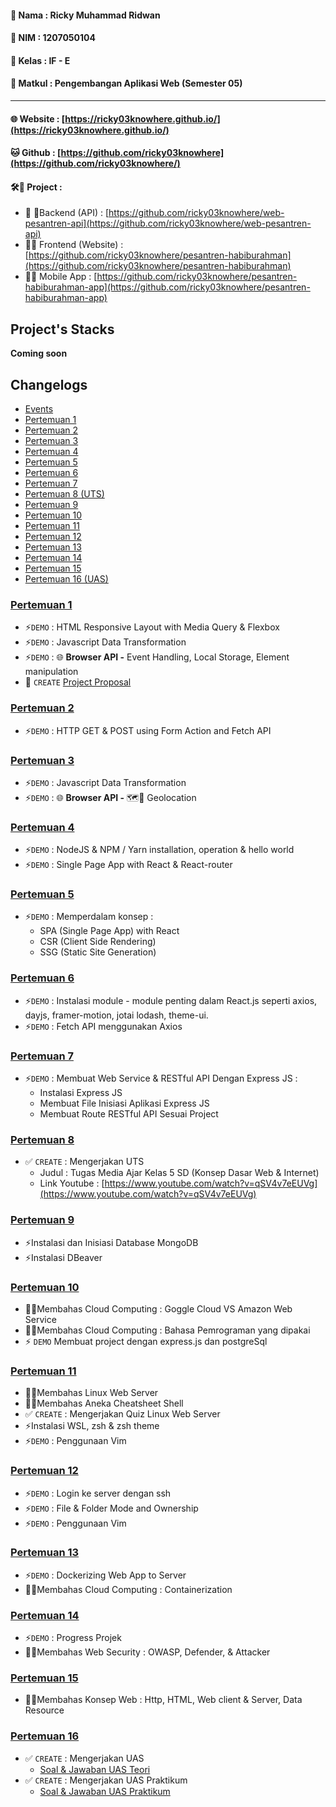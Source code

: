#### 📌 Nama   : Ricky Muhammad Ridwan
#### 📌 NIM	   : 1207050104
#### 📌 Kelas	 : IF - E
#### 📌 Matkul : Pengembangan Aplikasi Web (Semester 05)
-------------------------------------------

#### 🌐 Website : [https://ricky03knowhere.github.io/](https://ricky03knowhere.github.io/)
#### 🐱 Github  : [https://github.com/ricky03knowhere](https://github.com/ricky03knowhere/)
#### 🛠️🚀 Project : 
  - 💾 🔑Backend (API) : [https://github.com/ricky03knowhere/web-pesantren-api](https://github.com/ricky03knowhere/web-pesantren-api)
  - 🌈✨ Frontend (Website) : [https://github.com/ricky03knowhere/pesantren-habiburahman](https://github.com/ricky03knowhere/pesantren-habiburahman)
- 📱📶 Mobile App : [https://github.com/ricky03knowhere/pesantren-habiburahman-app](https://github.com/ricky03knowhere/pesantren-habiburahman-app)


## Project's Stacks
**Coming soon**
## Changelogs
- [Events](https://github.com/ricky03knowhere/IF215007/tree/main/events)
- [Pertemuan 1](#pertemuan-1)
- [Pertemuan 2](#pertemuan-2)
- [Pertemuan 3](#pertemuan-3)
- [Pertemuan 4](#pertemuan-4)
- [Pertemuan 5](#pertemuan-5)
- [Pertemuan 6](#pertemuan-6)
- [Pertemuan 7](#pertemuan-7)
- [Pertemuan 8 (UTS)](#pertemuan-8)
- [Pertemuan 9](#pertemuan-9)
- [Pertemuan 10](#pertemuan-10)
- [Pertemuan 11](#pertemuan-11)
- [Pertemuan 12](#pertemuan-12)
- [Pertemuan 13](#pertemuan-13)
- [Pertemuan 14](#pertemuan-14)
- [Pertemuan 15](#pertemuan-15)
- [Pertemuan 16 (UAS)](#pertemuan-16)

### [Pertemuan 1](pertemuan_1)
- ⚡`DEMO` : HTML Responsive Layout with Media Query & Flexbox
- ⚡`DEMO` : Javascript Data Transformation
- ⚡`DEMO` : 🌐 **Browser API -** Event Handling, Local Storage, Element manipulation
- 🚀 `CREATE` [Project Proposal](project_proposal)

### [Pertemuan 2](pertemuan_2)
- ⚡`DEMO` : HTTP GET & POST using Form Action and Fetch API

### [Pertemuan 3](pertemuan_3)
- ⚡`DEMO` : Javascript Data Transformation
- ⚡`DEMO` : 🌐 **Browser API -**  🗺️📌 Geolocation

### [Pertemuan 4](pertemuan_4)
- ⚡`DEMO` : NodeJS & NPM / Yarn installation, operation & hello world
- ⚡`DEMO` : Single Page App with React & React-router

### [Pertemuan 5](pertemuan_5)
- ⚡`DEMO` : Memperdalam konsep : 
  - SPA (Single Page App) with React
  - CSR (Client Side Rendering)
  - SSG (Static Site Generation)

### [Pertemuan 6](pertemuan_6)
- ⚡`DEMO` : Instalasi module - module penting dalam React.js seperti axios, dayjs, framer-motion, jotai lodash, theme-ui.
- ⚡`DEMO` : Fetch API menggunakan Axios

### [Pertemuan 7](pertemuan_7)
- ⚡`DEMO` : Membuat Web Service & RESTful API Dengan Express JS :
    - Instalasi Express JS
    - Membuat File Inisiasi Aplikasi Express JS
    - Membuat Route RESTful API Sesuai Project

### [Pertemuan 8](pertemuan_8(UTS))
- ✅ `CREATE` : Mengerjakan UTS 
  - Judul :  Tugas Media Ajar Kelas 5 SD (Konsep Dasar Web & Internet)
  - Link Youtube : [https://www.youtube.com/watch?v=qSV4v7eEUVg](https://www.youtube.com/watch?v=qSV4v7eEUVg)

### [Pertemuan 9](pertemuan_9)
- ⚡Instalasi dan Inisiasi Database MongoDB
- ⚡Instalasi DBeaver

### [Pertemuan 10](pertemuan_10)
- 💭💡Membahas Cloud Computing : Goggle Cloud VS Amazon Web Service
- 💭💡Membahas Cloud Computing : Bahasa Pemrograman yang dipakai
- ⚡ `DEMO` Membuat project dengan express.js dan postgreSql

### [Pertemuan 11](pertemuan_11)
- 💭💡Membahas Linux Web Server
- 💭💡Membahas Aneka Cheatsheet Shell
- ✅ `CREATE` : Mengerjakan Quiz Linux Web Server
- ⚡Instalasi WSL, zsh & zsh theme
- ⚡`DEMO` : Penggunaan Vim


### [Pertemuan 12](pertemuan_12)
- ⚡`DEMO` : Login ke server dengan ssh
- ⚡`DEMO` : File & Folder Mode and Ownership
- ⚡`DEMO` : Penggunaan Vim

### [Pertemuan 13](pertemuan_13)
- ⚡`DEMO` : Dockerizing Web App to Server
- 💭💡Membahas Cloud Computing  : Containerization

### [Pertemuan 14](pertemuan_14)
- ⚡`DEMO` : Progress Projek
- 💭💡Membahas Web Security  : OWASP, Defender, & Attacker

### [Pertemuan 15](pertemuan_15)
- 💭💡Membahas Konsep Web  : Http, HTML, Web client & Server, Data Resource

### [Pertemuan 16](pertemuan_16(UAS))
- ✅ `CREATE` : Mengerjakan UAS
  - [Soal & Jawaban UAS Teori](pertemuan_16(UAS)#uas-teori)
- ✅ `CREATE` : Mengerjakan UAS Praktikum
  - [Soal & Jawaban UAS Praktikum](pertemuan_16(UAS)#uas-praktikum)